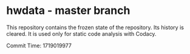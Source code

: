 # hwdata - master branch

This repository contains the frozen state of the repository.
Its history is cleared. It is used only for static code
analysis with Codacy.

Commit Time: 1719019977